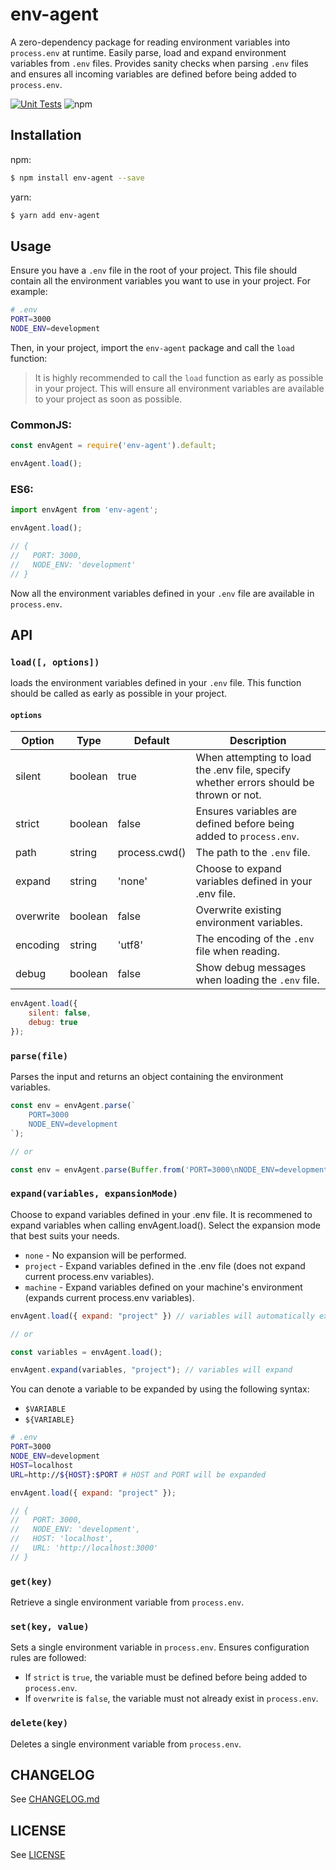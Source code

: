 # env-agent

A zero-dependency package for reading environment variables into `process.env` at runtime. Easily parse, load and expand environment variables from `.env` files. Provides sanity checks when parsing `.env` files and ensures all incoming variables are defined before being added to `process.env`.

[![Unit Tests](https://github.com/itsmichaelbtw/env-agent/actions/workflows/unit-tests.yml/badge.svg)](https://github.com/itsmichaelbtw/env-agent/actions/workflows/unit-tests.yml)
![npm](https://img.shields.io/npm/v/env-agent)

## Installation

npm:
```bash
$ npm install env-agent --save
```
yarn:
```bash
$ yarn add env-agent
```

## Usage

Ensure you have a `.env` file in the root of your project. This file should contain all the environment variables you want to use in your project. For example:

```bash
# .env
PORT=3000
NODE_ENV=development
```

Then, in your project, import the `env-agent` package and call the `load` function:

> It is highly recommended to call the `load` function as early as possible in your project. This will ensure all environment variables are available to your project as soon as possible.

### CommonJS:

```js
const envAgent = require('env-agent').default;

envAgent.load();
```

### ES6:

```js
import envAgent from 'env-agent';

envAgent.load();

// {
//   PORT: 3000,
//   NODE_ENV: 'development'
// }
```
Now all the environment variables defined in your `.env` file are available in `process.env`.

## API

### `load([, options])`

loads the environment variables defined in your `.env` file. This function should be called as early as possible in your project.

#### `options`

| Option    | Type    | Default       | Description                                                                            |
|-----------|---------|---------------|----------------------------------------------------------------------------------------|
| silent    | boolean | true          | When attempting to load the .env file, specify whether errors should be thrown or not. |
| strict    | boolean | false         | Ensures variables are defined before being added to `process.env`.                     |
| path      | string  | process.cwd() | The path to the `.env` file.                                                           |
| expand    | string  | 'none'        | Choose to expand variables defined in your .env file.                                  |
| overwrite | boolean | false         | Overwrite existing environment variables.                                              |
| encoding  | string  | 'utf8'        | The encoding of the `.env` file when reading.                                          |
| debug     | boolean | false         | Show debug messages when loading the `.env` file.                                      |

```js
envAgent.load({
    silent: false,
    debug: true
});
```

### `parse(file)`

Parses the input and returns an object containing the environment variables. 

```js
const env = envAgent.parse(`
    PORT=3000
    NODE_ENV=development
`);

// or

const env = envAgent.parse(Buffer.from('PORT=3000\nNODE_ENV=development'));
```

### `expand(variables, expansionMode)`

Choose to expand variables defined in your .env file. It is recommened to expand variables when calling envAgent.load(). Select the expansion mode that best suits your needs.

- `none` - No expansion will be performed.
- `project` - Expand variables defined in the .env file (does not expand current process.env variables).
- `machine` - Expand variables defined on your machine's environment (expands current process.env variables).

```js
envAgent.load({ expand: "project" }) // variables will automatically expand

// or

const variables = envAgent.load();

envAgent.expand(variables, "project"); // variables will expand
```

You can denote a variable to be expanded by using the following syntax:

- `$VARIABLE`
- `${VARIABLE}`

```bash
# .env
PORT=3000
NODE_ENV=development
HOST=localhost
URL=http://${HOST}:$PORT # HOST and PORT will be expanded
```

```js
envAgent.load({ expand: "project" });

// {
//   PORT: 3000,
//   NODE_ENV: 'development',
//   HOST: 'localhost',
//   URL: 'http://localhost:3000'
// }
```

### `get(key)`

Retrieve a single environment variable from `process.env`.

### `set(key, value)`

Sets a single environment variable in `process.env`. Ensures configuration rules are followed:

- If `strict` is `true`, the variable must be defined before being added to `process.env`.
- If `overwrite` is `false`, the variable must not already exist in `process.env`.

### `delete(key)`

Deletes a single environment variable from `process.env`.

## CHANGELOG

See [CHANGELOG.md](CHANGELOG.md)

## LICENSE

See [LICENSE](LICENSE)


